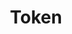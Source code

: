 ---
layout: tag-list
type: tag
title: Token
slug: Token
category: Tag
sidebar: false
description: >
    Se refiere al proceso de sustitución de un elemento de datos sensible por un equivalente no sensible denominado token, que no tiene un significado o valor extrínseco o explotable
---